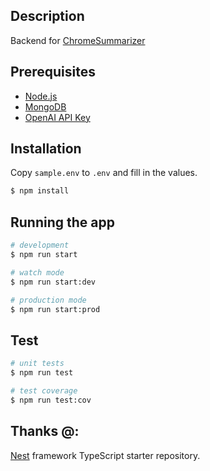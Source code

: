 ## Description

Backend for [ChromeSummarizer](https://github.com/Siefke1/ChromeSummarizer)

## Prerequisites

- [Node.js](https://nodejs.org/en/)
- [MongoDB](https://www.mongodb.com/)
- [OpenAI API Key](https://platform.openai.com/account/api-keys)

## Installation

Copy `sample.env` to `.env` and fill in the values.

```bash
$ npm install
```

## Running the app

```bash
# development
$ npm run start
```

```bash
# watch mode
$ npm run start:dev
```

```bash
# production mode
$ npm run start:prod
```

## Test

```bash
# unit tests
$ npm run test
```

```bash
# test coverage
$ npm run test:cov
```

## Thanks @:

[Nest](https://github.com/nestjs/nest) framework TypeScript starter repository.
